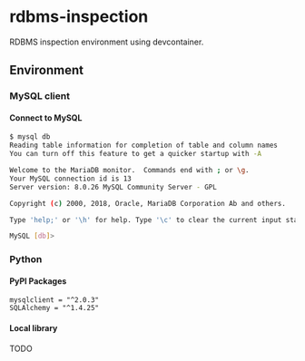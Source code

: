 # rdbms-inspection

RDBMS inspection environment using devcontainer.

## Environment

### MySQL client

#### Connect to MySQL

```bash
$ mysql db
Reading table information for completion of table and column names
You can turn off this feature to get a quicker startup with -A

Welcome to the MariaDB monitor.  Commands end with ; or \g.
Your MySQL connection id is 13
Server version: 8.0.26 MySQL Community Server - GPL

Copyright (c) 2000, 2018, Oracle, MariaDB Corporation Ab and others.

Type 'help;' or '\h' for help. Type '\c' to clear the current input statement.

MySQL [db]>
```

### Python

#### PyPI Packages

```plain
mysqlclient = "^2.0.3"
SQLAlchemy = "^1.4.25"
```

#### Local library

TODO
